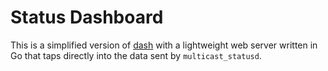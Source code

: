 # Status Dashboard

This is a simplified version of [dash][d] with a lightweight web server written in Go that taps directly into the data sent by `multicast_statusd`.

[d]: https://github.com/rcarmo/dash
